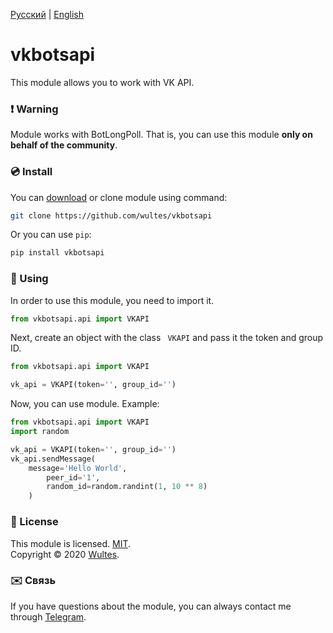 [Русский](https://github.com/wultes/vkbotsapi/blob/master/README.md) | [English](https://github.com/wultes/vkbotsapi/blob/master/README_ENG.md)

# vkbotsapi

This module allows you to work with VK API.

### ❗️ Warning 

Module works with BotLongPoll. That is, you can use this module **only on behalf of the community**. 

### 💿 Install 

You can [download](https://github.com/wultes/vkbotsapi/archive/master.zip) or clone module using command:

```bash
git clone https://github.com/wultes/vkbotsapi
```

Or you can use ```pip```:

```bash
pip install vkbotsapi
```



### 🚀 Using

In order to use this module, you need to import it.

```python
from vkbotsapi.api import VKAPI
```

Next, create an object with the class `` VKAPI`` and pass it the token and group ID.

```python
from vkbotsapi.api import VKAPI

vk_api = VKAPI(token='', group_id='')
```

Now, you can use module. Example:

```python
from vkbotsapi.api import VKAPI
import random

vk_api = VKAPI(token='', group_id='')
vk_api.sendMessage(
	message='Hello World',
    	peer_id='1',
    	random_id=random.randint(1, 10 ** 8)
	)
```



### 📃 License

This module is licensed. [MIT](https://choosealicense.com/licenses/mit/).  
Copyright © 2020 [Wultes](https://github.com/wultes/).



### ✉️ Связь

If you have questions about the module, you can always contact me through [Telegram](https://t.me/wultes).



